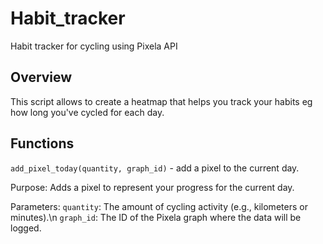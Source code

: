 # Habit_tracker
Habit tracker for cycling using Pixela API
## Overview
This script allows to create a heatmap that helps you track your habits eg how long you've cycled for each day. 

## Functions

`add_pixel_today(quantity, graph_id)` - add a pixel to the current day.

Purpose: Adds a pixel to represent your progress for the current day.

Parameters:
    `quantity`: The amount of cycling activity (e.g., kilometers or minutes).\n
    `graph_id`: The ID of the Pixela graph where the data will be logged.
